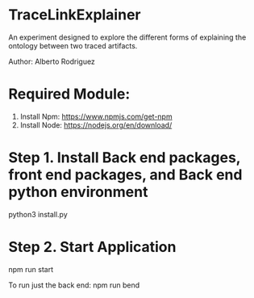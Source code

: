 # TraceLinkExplainer

An experiment designed to explore the different forms of explaining the ontology between two traced artifacts.

Author: Alberto Rodriguez

# Required Module:

1. Install Npm: https://www.npmjs.com/get-npm
2. Install Node: https://nodejs.org/en/download/

# Step 1. Install Back end packages, front end packages, and Back end python environment

python3 install.py

# Step 2. Start Application

npm run start

To run just the back end: npm run bend
